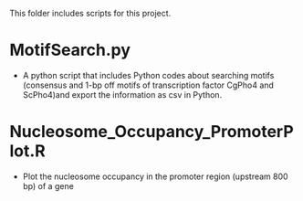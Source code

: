 This folder includes scripts for this project.
# MotifSearch.py
 - A python script that includes Python codes about searching motifs (consensus and 1-bp off motifs of transcription factor CgPho4 and ScPho4)and export the information as csv in Python.
 
# Nucleosome_Occupancy_PromoterPlot.R
- Plot the nucleosome occupancy in the promoter region (upstream 800 bp) of a gene
